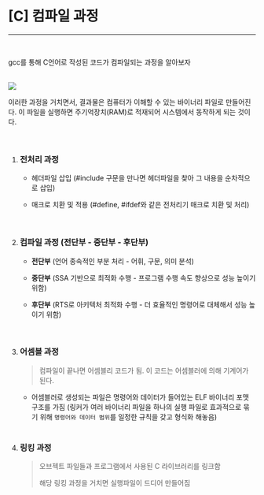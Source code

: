 # [C] 컴파일 과정

---

<br>

gcc를 통해 C언어로 작성된 코드가 컴파일되는 과정을 알아보자

<br>

<img src="https://t1.daumcdn.net/cfile/tistory/254DB03A58326E501C">

이러한 과정을 거치면서, 결과물은 컴퓨터가 이해할 수 있는 바이너리 파일로 만들어진다. 이 파일을 실행하면 주기억장치(RAM)로 적재되어 시스템에서 동작하게 되는 것이다.

<br>

1. ### 전처리 과정

   - 헤더파일 삽입 (#include 구문을 만나면 헤더파일을 찾아 그 내용을 순차적으로 삽입)

   - 매크로 치환 및 적용 (#define, #ifdef와 같은 전처리기 매크로 치환 및 처리)

   <br>

2. ### 컴파일 과정 (전단부 - 중단부 - 후단부)

   - **전단부** (언어 종속적인 부분 처리 - 어휘, 구문, 의미 분석)

   - **중단부** (SSA 기반으로 최적화 수행 - 프로그램 수행 속도 향상으로 성능 높이기 위함)

   - **후단부** (RTS로 아키텍처 최적화 수행 - 더 효율적인 명령어로 대체해서 성능 높이기 위함)

   <br>

3. ### 어셈블 과정

   > 컴파일이 끝나면 어셈블리 코드가 됨. 이 코드는 어셈블러에 의해 기계어가 된다.

   - 어셈블러로 생성되는 파일은 명령어와 데이터가 들어있는 ELF 바이너리 포맷 구조를 가짐
     (링커가 여러 바이너리 파일을 하나의 실행 파일로 효과적으로 묶기 위해 `명령어와 데이터 범위`를 일정한 규칙을 갖고 형식화 해놓음)

   <br>

4. ### 링킹 과정

   > 오브젝트 파일들과 프로그램에서 사용된 C 라이브러리를 링크함
   >
   > 해당 링킹 과정을 거치면 실행파일이 드디어 만들어짐

   <br>

